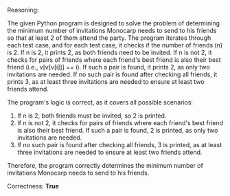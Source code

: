 Reasoning:

The given Python program is designed to solve the problem of determining the minimum number of invitations Monocarp needs to send to his friends so that at least 2 of them attend the party. The program iterates through each test case, and for each test case, it checks if the number of friends (n) is 2. If n is 2, it prints 2, as both friends need to be invited. If n is not 2, it checks for pairs of friends where each friend's best friend is also their best friend (i.e., v[v[v[i]]] == i). If such a pair is found, it prints 2, as only two invitations are needed. If no such pair is found after checking all friends, it prints 3, as at least three invitations are needed to ensure at least two friends attend.

The program's logic is correct, as it covers all possible scenarios:

1.  If n is 2, both friends must be invited, so 2 is printed.
2.  If n is not 2, it checks for pairs of friends where each friend's best friend is also their best friend. If such a pair is found, 2 is printed, as only two invitations are needed.
3.  If no such pair is found after checking all friends, 3 is printed, as at least three invitations are needed to ensure at least two friends attend.

Therefore, the program correctly determines the minimum number of invitations Monocarp needs to send to his friends.

Correctness: **True**